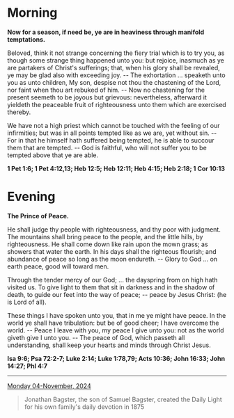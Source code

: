 # Morning

**Now for a season, if need be, ye are in heaviness through manifold temptations.**
 
Beloved, think it not strange concerning the fiery trial which is to try you, as though some strange thing happened unto you: but rejoice, inasmuch as ye are partakers of Christ's sufferings; that, when his glory shall be revealed, ye may be glad also with exceeding joy. -- The exhortation ... speaketh unto you as unto children, My son, despise not thou the chastening of the Lord, nor faint when thou art rebuked of him. -- Now no chastening for the present seemeth to be joyous but grievous: nevertheless, afterward it yieldeth the peaceable fruit of righteousness unto them which are exercised thereby.
 
We have not a high priest which cannot be touched with the feeling of our infirmities; but was in all points tempted like as we are, yet without sin. -- For in that he himself hath suffered being tempted, he is able to succour them that are tempted. -- God is faithful, who will not suffer you to be tempted above that ye are able.  

**1 Pet 1:6; 1 Pet 4:12,13; Heb 12:5; Heb 12:11; Heb 4:15; Heb 2:18; 1 Cor 10:13**

# Evening

**The Prince of Peace.**
 
He shall judge thy people with righteousness, and thy poor with judgment. The mountains shall bring peace to the people, and the little hills, by righteousness. He shall come down like rain upon the mown grass; as showers that water the earth. In his days shall the righteous flourish; and abundance of peace so long as the moon endureth. -- Glory to God ... on earth peace, good will toward men.
 
Through the tender mercy of our God; ... the dayspring from on high hath visited us. To give light to them that sit in darkness and in the shadow of death, to guide our feet into the way of peace; -- peace by Jesus Christ: (he is Lord of all).
 
These things I have spoken unto you, that in me ye might have peace. In the world ye shall have tribulation: but be of good cheer; I have overcome the world. -- Peace I leave with you, my peace I give unto you: not as the world giveth give I unto you. -- The peace of God, which passeth all understanding, shall keep your hearts and minds through Christ Jesus.  

**Isa 9:6; Psa 72:2-7; Luke 2:14; Luke 1:78,79; Acts 10:36; John 16:33; John 14:27; Phl 4:7**

---

[Monday 04-November, 2024](https://t.me/s/daily_light)

> Jonathan Bagster, the son of Samuel Bagster, created the Daily Light for his own family's daily devotion in 1875

